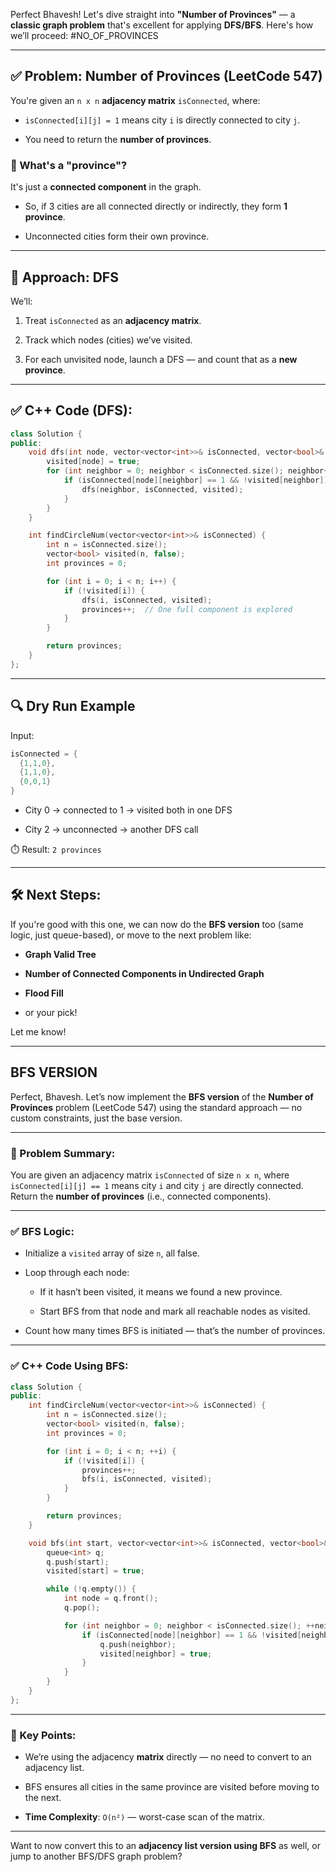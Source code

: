 
Perfect Bhavesh! Let's dive straight into **"Number of Provinces"** — a **classic graph problem** that's excellent for applying **DFS/BFS**. Here's how we’ll proceed:
#NO_OF_PROVINCES 

----

## ✅ Problem: **Number of Provinces (LeetCode 547)**

You're given an `n x n` **adjacency matrix** `isConnected`, where:

- `isConnected[i][j] = 1` means city `i` is directly connected to city `j`.
    
- You need to return the **number of provinces**.
    

### 🧠 What's a "province"?

It's just a **connected component** in the graph.

- So, if 3 cities are all connected directly or indirectly, they form **1 province**.
    
- Unconnected cities form their own province.
    

---

## 🧩 Approach: DFS

We’ll:

1. Treat `isConnected` as an **adjacency matrix**.
    
2. Track which nodes (cities) we’ve visited.
    
3. For each unvisited node, launch a DFS — and count that as a **new province**.
    

---

## ✅ C++ Code (DFS):

```cpp
class Solution {
public:
    void dfs(int node, vector<vector<int>>& isConnected, vector<bool>& visited) {
        visited[node] = true;
        for (int neighbor = 0; neighbor < isConnected.size(); neighbor++) {
            if (isConnected[node][neighbor] == 1 && !visited[neighbor]) {
                dfs(neighbor, isConnected, visited);
            }
        }
    }

    int findCircleNum(vector<vector<int>>& isConnected) {
        int n = isConnected.size();
        vector<bool> visited(n, false);
        int provinces = 0;

        for (int i = 0; i < n; i++) {
            if (!visited[i]) {
                dfs(i, isConnected, visited);
                provinces++;  // One full component is explored
            }
        }

        return provinces;
    }
};
```

---

## 🔍 Dry Run Example

Input:

```cpp
isConnected = {
  {1,1,0},
  {1,1,0},
  {0,0,1}
}
```

- City 0 → connected to 1 → visited both in one DFS
    
- City 2 → unconnected → another DFS call
    

⏱️ Result: `2 provinces`

---

## 🛠️ Next Steps:

If you're good with this one, we can now do the **BFS version** too (same logic, just queue-based), or move to the next problem like:

- **Graph Valid Tree**
    
- **Number of Connected Components in Undirected Graph**
    
- **Flood Fill**
    
- or your pick!
    

Let me know!


---

## BFS VERSION 

Perfect, Bhavesh. Let’s now implement the **BFS version** of the **Number of Provinces** problem (LeetCode 547) using the standard approach — no custom constraints, just the base version.

---

### 📘 Problem Summary:

You are given an adjacency matrix `isConnected` of size `n x n`, where `isConnected[i][j] == 1` means city `i` and city `j` are directly connected. Return the **number of provinces** (i.e., connected components).

---

### ✅ BFS Logic:

- Initialize a `visited` array of size `n`, all false.
    
- Loop through each node:
    
    - If it hasn’t been visited, it means we found a new province.
        
    - Start BFS from that node and mark all reachable nodes as visited.
        
- Count how many times BFS is initiated — that’s the number of provinces.
    

---

### ✅ C++ Code Using BFS:

```cpp
class Solution {
public:
    int findCircleNum(vector<vector<int>>& isConnected) {
        int n = isConnected.size();
        vector<bool> visited(n, false);
        int provinces = 0;

        for (int i = 0; i < n; ++i) {
            if (!visited[i]) {
                provinces++;
                bfs(i, isConnected, visited);
            }
        }

        return provinces;
    }

    void bfs(int start, vector<vector<int>>& isConnected, vector<bool>& visited) {
        queue<int> q;
        q.push(start);
        visited[start] = true;

        while (!q.empty()) {
            int node = q.front();
            q.pop();

            for (int neighbor = 0; neighbor < isConnected.size(); ++neighbor) {
                if (isConnected[node][neighbor] == 1 && !visited[neighbor]) {
                    q.push(neighbor);
                    visited[neighbor] = true;
                }
            }
        }
    }
};
```

---

### 🧠 Key Points:

- We’re using the adjacency **matrix** directly — no need to convert to an adjacency list.
    
- BFS ensures all cities in the same province are visited before moving to the next.
    
- **Time Complexity**: `O(n²)` — worst-case scan of the matrix.
    

---

Want to now convert this to an **adjacency list version using BFS** as well, or jump to another BFS/DFS graph problem?